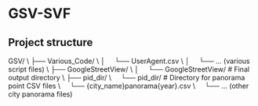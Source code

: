 # GSV-SVF

## Project structure

GSV/ \\
├── Various\_Code/ \\
│   &nbsp;&nbsp; &nbsp;└── UserAgent.csv \\
│   &nbsp;&nbsp; &nbsp;└── ... (various script files) \\
├── GoogleStreetView/ \\
│   &nbsp;&nbsp; &nbsp;└── GoogleStreetView/  \# Final output directory \\
├── pid\_dir/ \\
&nbsp;&nbsp; &nbsp;└── pid\_dir/           \# Directory for panorama point CSV files \\
&nbsp;&nbsp; &nbsp;└── \{city\_name\}panorama\{year\}.csv \\
&nbsp;&nbsp; &nbsp;└── ... (other city panorama files)